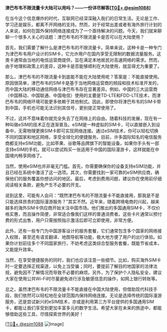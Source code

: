 **津巴布韦不限流量卡大陆可以用吗？——一份详尽解答[[TG💪+ @esim1088](https://t.me/s/esim1088)]**

在当今这个信息爆炸的时代，互联网已经深深融入我们的日常生活。无论是工作、学习还是娱乐，都离不开网络的支持。然而，对于经常出差或者有海外旅行计划的人来说，如何在国外保持网络连接成为了一个亟待解决的问题。今天，我们就来聊聊一个很多人关心的话题：津巴布韦的不限流量卡是否可以在大陆使用？

首先，我们需要了解什么是津巴布韦的不限流量卡。简单来说，这种卡是一种专门为津巴布韦用户设计的SIM卡，它允许用户在国内享受无限制的数据流量服务。这类卡通常由当地的电信运营商提供，旨在满足本地居民对高速网络的需求。然而，由于地理和政策上的差异，这种卡是否能够顺利在大陆使用，就显得尤为重要了。

那么，津巴布韦的不限流量卡到底能不能在大陆使用呢？答案是：不能直接使用。原因很简单，津巴布韦的SIM卡是基于当地网络运营商的频段和技术标准开发的，而中国大陆的移动通信网络与津巴布韦存在显著差异。例如，中国的三大运营商（中国移动、中国联通、中国电信）使用的主要是TD-LTE和FDD-LTE技术，而津巴布韦的网络环境可能更多依赖于其他制式。因此，即使你将津巴布韦的SIM卡带到中国，手机也可能无法识别其信号，更别提正常使用了。

不过，这并不意味着你就完全失去了在网络上的自由。随着科技的发展，现在有一种叫做eSIM的技术正在逐渐普及。eSIM是一种虚拟的SIM卡，可以直接嵌入到设备中，无需物理更换SIM卡即可实现网络连接。通过eSIM技术，你可以轻松切换不同的国家和地区网络，享受全球化的便捷服务。目前，许多国际知名的电信服务商都支持eSIM功能，比如苹果、谷歌等品牌旗下的智能设备。如果你手头有一部支持eSIM的手机，就可以尝试购买一张适用于中国的国际漫游卡，这样就能在中国境内畅享网络了。

当然，使用eSIM也并非毫无门槛。首先，你需要确保你的设备支持eSIM功能，并且已经在系统中激活了这一选项。其次，你需要找到一家可靠的eSIM供应商，确保他们的服务覆盖你想访问的地区。最后，考虑到费用问题，建议你在使用前仔细阅读相关条款，避免产生不必要的开支。

说到这里，可能有人会问：“既然津巴布韦的不限流量卡不能直接用，那我是不是只能选择昂贵的国际漫游服务？”其实不然。近年来，随着跨境电商的兴起，越来越多的海外SIM卡供应商开始关注中国市场。他们推出的多国通用SIM卡，不仅价格实惠，而且操作简便，非常适合像我们这样的普通消费者。这些卡片通常以预付费的形式出售，用户只需按照指示激活后即可立即使用，非常方便。

此外，还有一些专门为中国游客设计的服务套餐，它们通常包含多个国家的网络接入权限，甚至还有语言翻译、地图导航等功能，极大地方便了用户的出行体验。如果你计划前往多个不同国家旅行，不妨考虑这类综合型服务套餐，既能节省成本，又能提升效率。

当然，在享受便捷服务的同时，我们也应该注意一些细节。比如，购买海外SIM卡时一定要选择正规渠道，以免上当受骗；同时，要提前了解目的地国家的法律法规，避免因不了解情况而导致不必要的麻烦。另外，为了保护个人隐私安全，建议大家在使用公共Wi-Fi时尽量避免进行涉及敏感信息的操作，如网上银行转账等。

总之，虽然津巴布韦的不限流量卡不能直接在中国大陆使用，但借助现代科技手段，我们依然可以轻松地在全球范围内保持网络连接。无论是选择传统的国际漫游服务，还是尝试新兴的eSIM技术，亦或是利用第三方平台提供的多国通用SIM卡，都能让我们享受到更加丰富多元的数字生活。希望大家在未来的旅途中，都能够借助这些工具，尽情探索世界的美好！

[[TG💪+ @esim1088](https://t.me/s/esim1088) ![Image](https://i.postimg.cc/4NQfJmqS/Snipaste-2025-05-13-00-14-12.png)]